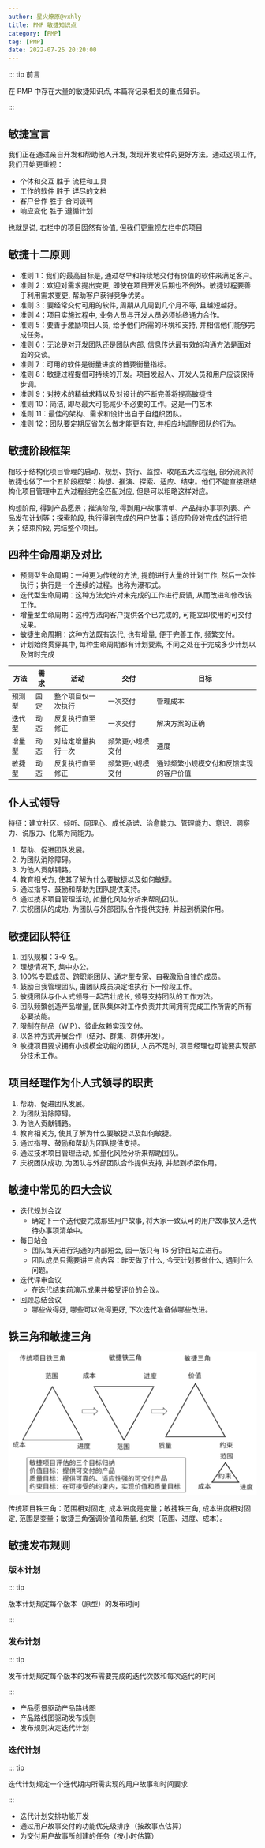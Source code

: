 ```yaml
---
author: 星火燎原@vxhly
title: PMP 敏捷知识点
category: [PMP]
tag: [PMP]
date: 2022-07-26 20:20:00
---
```


::: tip 前言

在 PMP 中存在大量的敏捷知识点, 本篇将记录相关的重点知识。

:::

<!-- more -->

## 敏捷宣言

我们正在通过亲自开发和帮助他人开发, 发现开发软件的更好方法。通过这项工作, 我们开始更重视：

- 个体和交互 胜于 流程和工具
- 工作的软件 胜于 详尽的文档
- 客户合作 胜于 合同谈判
- 响应变化 胜于 遵循计划

也就是说, 右栏中的项目固然有价值, 但我们更重视左栏中的项目

## 敏捷十二原则

- 准则 1：我们的最高目标是, 通过尽早和持续地交付有价值的软件来满足客户。
- 准则 2：欢迎对需求提出变更, 即使在项目开发后期也不例外。敏捷过程要善于利用需求变更, 帮助客户获得竞争优势。
- 准则 3：要经常交付可用的软件, 周期从几周到几个月不等, 且越短越好。
- 准则 4：项目实施过程中, 业务人员与开发人员必须始终通力合作。
- 准则 5：要善于激励项目人员, 给予他们所需的环境和支持, 并相信他们能够完成任务。
- 准则 6：无论是对开发团队还是团队内部, 信息传达最有效的沟通方法是面对面的交谈。
- 准则 7：可用的软件是衡量进度的首要衡量指标。
- 准则 8：敏捷过程提倡可持续的开发。项目发起人、开发人员和用户应该保持步调。
- 准则 9：对技术的精益求精以及对设计的不断完善将提高敏捷性
- 准则 10：简洁, 即尽最大可能减少不必要的工作。这是一门艺术
- 准则 11：最佳的架构、需求和设计出自于自组织团队。
- 准则 12：团队要定期反省怎么做才能更有效, 并相应地调整团队的行为。

## 敏捷阶段框架

相较于结构化项目管理的启动、规划、执行、监控、收尾五大过程组, 部分流派将敏捷也做了一个五阶段框架：构想、推演、探索、适应、结束。他们不能直接跟结构化项目管理中五大过程组完全匹配对应, 但是可以粗略这样对应。

构想阶段, 得到产品愿景；推演阶段, 得到用户故事清单、产品待办事项列表、产品发布计划等；探索阶段, 执行得到完成的用户故事；适应阶段对完成的进行把关；结束阶段, 完结整个项目。

## 四种生命周期及对比

- 预测型生命周期：一种更为传统的方法, 提前进行大量的计划工作, 然后一次性执行；执行是一个连续的过程。也称为瀑布式。
- 迭代型生命周期：这种方法允许对未完成的工作进行反馈, 从而改进和修改该工作。
- 增量型生命周期：这种方法向客户提供各个已完成的, 可能立即使用的可交付成果。
- 敏捷生命周期：这种方法既有迭代, 也有增量, 便于完善工作, 频繁交付。
- 计划始终贯穿其中, 每种生命周期都有计划要素, 不同之处在于完成多少计划以及何时完成

| 方法   | 需求 | 活动               | 交付             | 目标                                   |
| ------ | ---- | ------------------ | ---------------- | -------------------------------------- |
| 预测型 | 固定 | 整个项目仅一次执行 | 一次交付         | 管理成本                               |
| 迭代型 | 动态 | 反复执行直至修正   | 一次交付         | 解决方案的正确                         |
| 增量型 | 动态 | 对给定增量执行一次 | 频繁更小规模交付 | 速度                                   |
| 敏捷型 | 动态 | 反复执行直至修正   | 频繁更小规模交付 | 通过频繁小规模交付和反馈实现的客户价值 |

## 仆人式领导

特征：建立社区、倾听、同理心、成长承诺、治愈能力、管理能力、意识、洞察力、说服力、化繁为简能力。

1. 帮助、促进团队发展。
2. 为团队消除障碍。
3. 为他人贡献铺路。
4. 教育相关方, 使其了解为什么要敏捷以及如何敏捷。
5. 通过指导、鼓励和帮助为团队提供支持。
6. 通过技术项目管理活动, 如量化风险分析来帮助团队。
7. 庆祝团队的成功, 为团队与外部团队合作提供支持, 并起到桥梁作用。

## 敏捷团队特征

1. 团队规模：3-9 名。
2. 理想情况下, 集中办公。
3. 100%专职成员、跨职能团队、通才型专家、自我激励自律的成员。
4. 鼓励自我管理团队, 由团队成员决定谁执行下一阶段工作。
5. 敏捷团队与仆人式领导一起茁壮成长, 领导支持团队的工作方法。
6. 团队频繁创造产品增量, 团队集体对工作负责并共同拥有完成工作所需的所有必要技能。
7. 限制在制品（WIP）、彼此依赖实现交付。
8. 以各种方式开展合作（结对、群集、群体开发）。
9. 敏捷项目要求拥有小规模全功能的团队, 人员不足时, 项目经理也可能要实现部分技术工作。

## 项目经理作为仆人式领导的职责

1. 帮助、促进团队发展。
2. 为团队消除障碍。
3. 为他人贡献铺路。
4. 教育相关方, 使其了解为什么要敏捷以及如何敏捷。
5. 通过指导、鼓励和帮助为团队提供支持。
6. 通过技术项目管理活动, 如量化风险分析来帮助团队。
7. 庆祝团队成功, 为团队与外部团队合作提供支持, 并起到桥梁作用。

## 敏捷中常见的四大会议

- 迭代规划会议
  - 确定下一个迭代要完成那些用户故事, 将大家一致认可的用户故事放入迭代待办事项清单中。
- 每日站会
  - 团队每天进行沟通的内部短会, 因一版只有 15 分钟且站立进行。
  - 团队成员只需要讲三点内容：昨天做了什么, 今天计划要做什么, 遇到什么问题。
- 迭代评审会议
  - 在迭代结束前演示成果并接受评价的会议。
- 回顾总结会议
  - 哪些做得好, 哪些可以做得更好, 下次迭代准备做哪些改进。

## 铁三角和敏捷三角

![铁三角和敏捷三角](/assets/Iron-Triangle.png)

传统项目铁三角：范围相对固定, 成本进度是变量；敏捷铁三角, 成本进度相对固定, 范围是变量；敏捷三角强调价值和质量, 约束（范围、进度、成本）。

## 敏捷发布规则

### 版本计划

::: tip

版本计划规定每个版本（原型）的发布时间

:::

### 发布计划

::: tip

发布计划规定每个版本的发布需要完成的迭代次数和每次迭代的时间

:::

- 产品愿景驱动产品路线图
- 产品路线图驱动发布规则
- 发布规则决定迭代计划

### 迭代计划

::: tip

迭代计划规定一个迭代期内所需实现的用户故事和时间要求

:::

- 迭代计划安排功能开发
- 通过用户故事交付的功能优先级排序（按故事点估算）
- 为交付用户故事所创建的任务（按小时估算）
